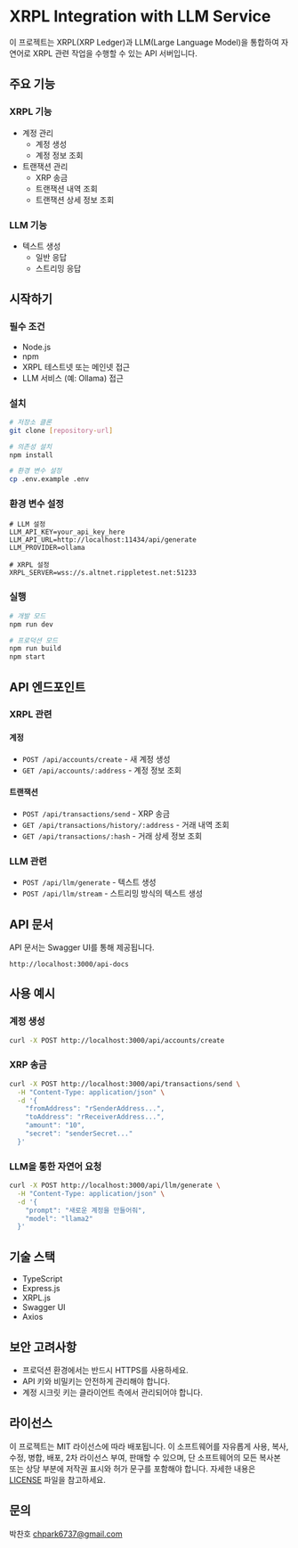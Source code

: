 # XRPL Integration with LLM Service

이 프로젝트는 XRPL(XRP Ledger)과 LLM(Large Language Model)을 통합하여 자연어로 XRPL 관련 작업을 수행할 수 있는 API 서버입니다.

## 주요 기능

### XRPL 기능
- 계정 관리
  - 계정 생성
  - 계정 정보 조회
- 트랜잭션 관리
  - XRP 송금
  - 트랜잭션 내역 조회
  - 트랜잭션 상세 정보 조회

### LLM 기능
- 텍스트 생성
  - 일반 응답
  - 스트리밍 응답

## 시작하기

### 필수 조건
- Node.js
- npm
- XRPL 테스트넷 또는 메인넷 접근
- LLM 서비스 (예: Ollama) 접근

### 설치

```bash
# 저장소 클론
git clone [repository-url]

# 의존성 설치
npm install

# 환경 변수 설정
cp .env.example .env
```

### 환경 변수 설정

```env
# LLM 설정
LLM_API_KEY=your_api_key_here
LLM_API_URL=http://localhost:11434/api/generate
LLM_PROVIDER=ollama

# XRPL 설정
XRPL_SERVER=wss://s.altnet.rippletest.net:51233
```

### 실행

```bash
# 개발 모드
npm run dev

# 프로덕션 모드
npm run build
npm start
```

## API 엔드포인트

### XRPL 관련

#### 계정
- `POST /api/accounts/create` - 새 계정 생성
- `GET /api/accounts/:address` - 계정 정보 조회

#### 트랜잭션
- `POST /api/transactions/send` - XRP 송금
- `GET /api/transactions/history/:address` - 거래 내역 조회
- `GET /api/transactions/:hash` - 거래 상세 정보 조회

### LLM 관련
- `POST /api/llm/generate` - 텍스트 생성
- `POST /api/llm/stream` - 스트리밍 방식의 텍스트 생성

## API 문서
API 문서는 Swagger UI를 통해 제공됩니다.
```
http://localhost:3000/api-docs
```

## 사용 예시

### 계정 생성
```bash
curl -X POST http://localhost:3000/api/accounts/create
```

### XRP 송금
```bash
curl -X POST http://localhost:3000/api/transactions/send \
  -H "Content-Type: application/json" \
  -d '{
    "fromAddress": "rSenderAddress...",
    "toAddress": "rReceiverAddress...",
    "amount": "10",
    "secret": "senderSecret..."
  }'
```

### LLM을 통한 자연어 요청
```bash
curl -X POST http://localhost:3000/api/llm/generate \
  -H "Content-Type: application/json" \
  -d '{
    "prompt": "새로운 계정을 만들어줘",
    "model": "llama2"
  }'
```

## 기술 스택
- TypeScript
- Express.js
- XRPL.js
- Swagger UI
- Axios

## 보안 고려사항
- 프로덕션 환경에서는 반드시 HTTPS를 사용하세요.
- API 키와 비밀키는 안전하게 관리해야 합니다.
- 계정 시크릿 키는 클라이언트 측에서 관리되어야 합니다.

## 라이선스
이 프로젝트는 MIT 라이선스에 따라 배포됩니다. 이 소프트웨어를 자유롭게 사용, 복사, 수정, 병합, 배포, 2차 라이선스 부여, 판매할 수 있으며, 단 소프트웨어의 모든 복사본 또는 상당 부분에 저작권 표시와 허가 문구를 포함해야 합니다. 자세한 내용은 [LICENSE](LICENSE.md) 파일을 참고하세요.

## 문의
박찬호 chpark6737@gmail.com